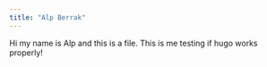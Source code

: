 ```yaml
---
title: "Alp Berrak"
---
```


Hi my name is Alp and this is a file. This is me testing if hugo works properly!